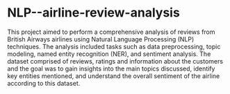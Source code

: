 # NLP--airline-review-analysis

This project aimed to perform a comprehensive analysis of reviews from British Airways airlines using 
Natural Language Processing (NLP) techniques. The analysis included tasks such as data preprocessing, 
topic modeling, named entity recognition (NER), and sentiment analysis. The dataset comprised of 
reviews, ratings and information about the customers and the goal was to gain insights into the main 
topics discussed, identify key entities mentioned, and understand the overall sentiment of the airline 
according to this dataset.
